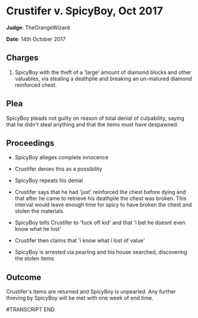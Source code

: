 # Crustifer v. SpicyBoy, Oct 2017

**Judge**: TheOrangeWizard

**Date**: 14th October 2017

## Charges

1. SpicyBoy with the theft of a 'large' amount of diamond blocks and other valuables, via stealing a 
   deathpile and breaking an un-matured diamond reinforced chest.

## Plea

SpicyBoy pleads not guilty on reason of total denial of culpability, saying that he didn't steal anything
and that the items must have despawned.

## Proceedings

- SpicyBoy alleges complete innocence

- Crustifer denies this as a possibility

- SpicyBoy repeats his denial

- Crustifer says that he had 'just' reinforced the chest before dying and that after he came to retrieve 
  his deathpile the chest was broken. This interval would leave enough time for spicy to have broken the chest 
  and stolen the materials.

- SpicyBoy tells Crustifer to 'fuck off kid' and that 'i bet he doesnt even know what he lost'

- Crustifer then claims that 'i know what i lost of value'

- SpicyBoy is arrested via pearling and his house searched, discovering the stolen items

## Outcome

Crustifer's items are returned and SpicyBoy is unpearled. 
Any further thieving by SpicyBoy will be met with one week of end time.

#TRANSCRIPT END
